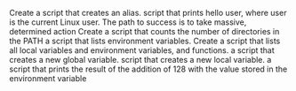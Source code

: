 Create a script that creates an alias.
 script that prints hello user, where user is the current Linux user.
The path to success is to take massive, determined action
Create a script that counts the number of directories in the PATH
a script that lists environment variables.
Create a script that lists all local variables and environment variables, and functions.
a script that creates a new global variable.
 script that creates a new local variable.
a script that prints the result of the addition of 128 with the value stored in the environment variable

